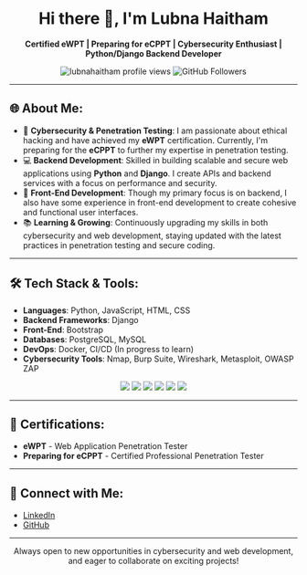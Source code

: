 <h1 align="center">Hi there 👋, I'm Lubna Haitham</h1>

<p align="center">
  <strong>Certified eWPT | Preparing for eCPPT | Cybersecurity Enthusiast | Python/Django Backend Developer</strong>
</p>


<p align="center">
  <img src="https://komarev.com/ghpvc/?username=lubnahaitham&label=Profile%20Views&color=0e75b6&style=for-the-badge" alt="lubnahaitham profile views" /> 
  <img src="https://img.shields.io/github/followers/lubnahaitham?label=Followers&style=for-the-badge" alt="GitHub Followers" />
</p>

---

<h2>🌐 About Me:</h2>
<ul>
  <li>🔐 <strong>Cybersecurity & Penetration Testing</strong>: I am passionate about ethical hacking and have achieved my <strong>eWPT</strong> certification. Currently, I'm preparing for the <strong>eCPPT</strong> to further my expertise in penetration testing.</li>
  <li>💻 <strong>Backend Development</strong>: Skilled in building scalable and secure web applications using <strong>Python</strong> and <strong>Django</strong>. I create APIs and backend services with a focus on performance and security.</li>
  <li>🎨 <strong>Front-End Development</strong>: Though my primary focus is on backend, I also have some experience in front-end development to create cohesive and functional user interfaces.</li>
  <li>📚 <strong>Learning & Growing</strong>: Continuously upgrading my skills in both cybersecurity and web development, staying updated with the latest practices in penetration testing and secure coding.</li>
</ul>

---

<h2>🛠️ Tech Stack & Tools:</h2>
<ul>
  <li><strong>Languages</strong>: Python, JavaScript, HTML, CSS</li>
  <li><strong>Backend Frameworks</strong>: Django</li>
  <li><strong>Front-End</strong>: Bootstrap</li>
  <li><strong>Databases</strong>: PostgreSQL, MySQL</li>
  <li><strong>DevOps</strong>: Docker, CI/CD (In progress to learn)</li>
  <li><strong>Cybersecurity Tools</strong>: Nmap, Burp Suite, Wireshark, Metasploit, OWASP ZAP</li>
</ul>

<p align="center">
  <img src="https://img.shields.io/badge/-Python-3776AB?logo=python&logoColor=white&style=for-the-badge" />
  <img src="https://img.shields.io/badge/-Django-092E20?logo=django&logoColor=white&style=for-the-badge" />
  <img src="https://img.shields.io/badge/-PostgreSQL-4169E1?logo=postgresql&logoColor=white&style=for-the-badge" />
  <img src="https://img.shields.io/badge/-Docker-2496ED?logo=docker&logoColor=white&style=for-the-badge" />
  <img src="https://img.shields.io/badge/-Nmap-4682B4?logo=nmap&logoColor=white&style=for-the-badge" />
  <img src="https://img.shields.io/badge/-Burp_Suite-FF6600?logo=burpsuite&logoColor=white&style=for-the-badge" />
</p>

---

<h2>🎯 Certifications:</h2>
<ul>
  <li><strong>eWPT</strong> - Web Application Penetration Tester</li>
  <li><strong>Preparing for eCPPT</strong> - Certified Professional Penetration Tester</li>
</ul>

---

<h2>💬 Connect with Me:</h2>
<ul>
  <li><a href="https://linkedin.com/in/lubna-haitham">LinkedIn</a></li>
  <li><a href="https://github.com/lubnahaitham">GitHub</a></li>
</ul>

---

<p align="center">
  Always open to new opportunities in cybersecurity and web development, and eager to collaborate on exciting projects!
</p>
